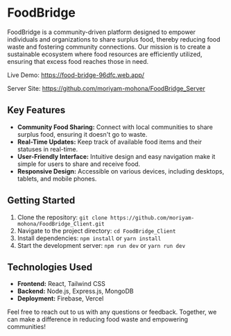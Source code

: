 # FoodBridge

FoodBridge is a community-driven platform designed to empower individuals and organizations to share surplus food, thereby reducing food waste and fostering community connections. Our mission is to create a sustainable ecosystem where food resources are efficiently utilized, ensuring that excess food reaches those in need.

Live Demo: https://food-bridge-96dfc.web.app/

Server Site: https://github.com/moriyam-mohona/FoodBridge_Server

## Key Features
- **Community Food Sharing:** Connect with local communities to share surplus food, ensuring it doesn't go to waste.
- **Real-Time Updates:** Keep track of available food items and their statuses in real-time.
- **User-Friendly Interface:** Intuitive design and easy navigation make it simple for users to share and receive food.
- **Responsive Design:** Accessible on various devices, including desktops, tablets, and mobile phones.

## Getting Started

1. Clone the repository: `git clone https://github.com/moriyam-mohona/FoodBridge_Client.git`
2. Navigate to the project directory: `cd FoodBridge_Client`
3. Install dependencies: `npm install` or `yarn install`
4. Start the development server: `npm run dev` or `yarn run dev`

## Technologies Used
- **Frontend:** React, Tailwind CSS
- **Backend:** Node.js, Express.js, MongoDB
- **Deployment:** Firebase, Vercel

Feel free to reach out to us with any questions or feedback. Together, we can make a difference in reducing food waste and empowering communities!
